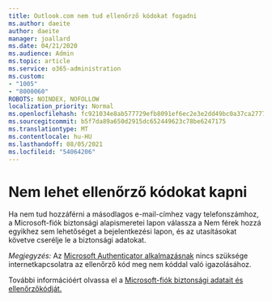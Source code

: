 ```yaml
---
title: Outlook.com nem tud ellenőrző kódokat fogadni
ms.author: daeite
author: daeite
manager: joallard
ms.date: 04/21/2020
ms.audience: Admin
ms.topic: article
ms.service: o365-administration
ms.custom:
- "1005"
- "8000060"
ROBOTS: NOINDEX, NOFOLLOW
localization_priority: Normal
ms.openlocfilehash: fc921034e8ab577729efb8091ef6ec2e3e2dd49bc0a37ca27771b68756260c32
ms.sourcegitcommit: b5f7da89a650d2915dc652449623c78be6247175
ms.translationtype: MT
ms.contentlocale: hu-HU
ms.lasthandoff: 08/05/2021
ms.locfileid: "54064206"
---
```

# <a name="cant-get-verification-codes"></a>Nem lehet ellenőrző kódokat kapni

Ha nem tud hozzáférni a másodlagos e-mail-címhez [](https://account.microsoft.com/security) vagy telefonszámhoz,  a Microsoft-fiók biztonsági alapismeretei lapon válassza a Nem férek hozzá egyikhez sem lehetőséget a bejelentkezési lapon, és az utasításokat követve cserélje le a biztonsági adatokat.

*Megjegyzés:* Az [Microsoft Authenticator alkalmazásnak](https://go.microsoft.com/fwlink/?linkid=2016117) nincs szüksége internetkapcsolatra az ellenőrző kód meg nem kóddal való igazolásához.

További információért olvassa el a [Microsoft-fiók biztonsági adatait és ellenőrzőkódját.](https://support.microsoft.com/help/12428/)